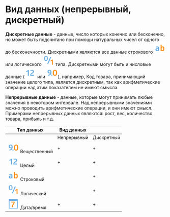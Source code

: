 # Вид данных (непрерывный, дискретный)

**Дискретные данные** - данные, число которых конечно или бесконечно, но может быть подсчитано при помощи натуральных чисел от одного до бесконечности. Дискретными являются все данные строкового ![](../media/app/icons/datatype_18/datatype_default-01.svg) или логического ![](../media/app/icons/datatype_18/datatype_default-04.svg) типа. Дискретными могут быть и числовые данные (![](../media/app/icons/datatype_18/datatype_default-02.svg) или ![](../media/app/icons/datatype_18/datatype_default-03.svg)), например, Код товара, принимающий значение целого типа, является дискретным, так как арифметические операции над этим показателем не имеют смысла.

**Непрерывные данные** - данные, которые могут принимать любые значения в некотором интервале. Над непрерывными значениями можно проводить арифметические операции, и они имеют смысл.
Примерами непрерывных данных являются: рост, вес, количество товара, прибыль и т.д.

| Тип данных | Вид данных | |
| - | - | - |
| | Непрерывный | Дискретный |
 ![](../media/app/icons/datatype_18/datatype_default-03.svg) Вещественный | + | + |
 | ![](../media/app/icons/datatype_18/datatype_default-02.svg) Целый | + | + |
 | ![](../media/app/icons/datatype_18/datatype_default-01.svg) Строковый | | + |
 | ![](../media/app/icons/datatype_18/datatype_default-04.svg) Логический | | + |
 | ![](../media/app/icons/datatype_18/datatype_default-05.svg) Дата/время | + | + |
